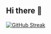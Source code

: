 ## Hi there 👋

[![GitHub Streak](https://streak-stats.demolab.com?user=F1shS0up&theme=dracula&border_radius=10)](https://git.io/streak-stats)
<!--
**F1shS0up/F1shS0up** is a ✨ _special_ ✨ repository because its `README.md` (this file) appears on your GitHub profile.

Here are some ideas to get you started:

- 🔭 I’m currently working on ...
- 🌱 I’m currently learning ...
- 👯 I’m looking to collaborate on ...
- 🤔 I’m looking for help with ...
- 💬 Ask me about ...
- 📫 How to reach me: ...
- 😄 Pronouns: ...
- ⚡ Fun fact: ...
-->
